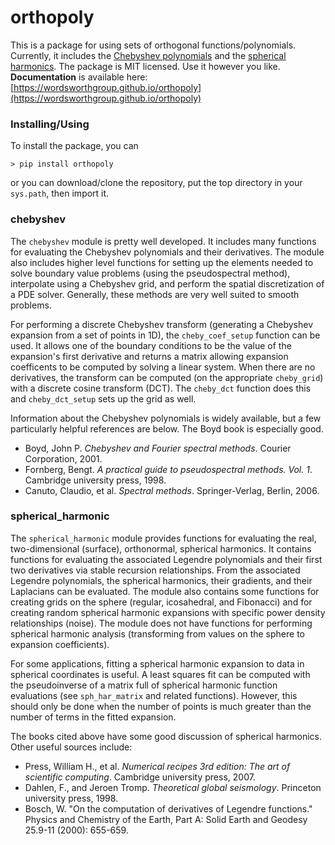 # orthopoly

This is a package for using sets of orthogonal functions/polynomials. Currently, it includes the [Chebyshev polynomials](http://mathworld.wolfram.com/ChebyshevPolynomialoftheFirstKind.html) and the [spherical harmonics](http://mathworld.wolfram.com/SphericalHarmonic.html). The package is MIT licensed. Use it however you like. **Documentation** is available here: [https://wordsworthgroup.github.io/orthopoly](https://wordsworthgroup.github.io/orthopoly)

### Installing/Using

To install the package, you can

	> pip install orthopoly

or you can download/clone the repository, put the top directory in your `sys.path`, then import it.


### chebyshev

The `chebyshev` module is pretty well developed. It includes many functions for evaluating the Chebyshev polynomials and their derivatives. The module also includes higher level functions for setting up the elements needed to solve boundary value problems (using the pseudospectral method), interpolate using a Chebyshev grid, and perform the spatial discretization of a PDE solver. Generally, these methods are very well suited to smooth problems.

For performing a discrete Chebyshev transform (generating a Chebyshev expansion from a set of points in 1D), the `cheby_coef_setup` function can be used. It allows one of the boundary conditions to be the value of the expansion's first derivative and returns a matrix allowing expansion coefficents to be computed by solving a linear system. When there are no derivatives, the transform can be computed (on the appropriate `cheby_grid`) with a discrete cosine transform (DCT). The `cheby_dct` function does this and `cheby_dct_setup` sets up the grid as well.

Information about the Chebyshev polynomials is widely available, but a few particularly helpful references are below. The Boyd book is especially good.

* Boyd, John P. *Chebyshev and Fourier spectral methods*. Courier Corporation, 2001.
* Fornberg, Bengt. *A practical guide to pseudospectral methods. Vol. 1*. Cambridge university press, 1998.
* Canuto, Claudio, et al. *Spectral methods*. Springer-Verlag, Berlin, 2006.

### spherical_harmonic

The `spherical_harmonic` module provides functions for evaluating the real, two-dimensional (surface), orthonormal, spherical harmonics. It contains functions for evaluating the associated Legendre polynomials and their first two derivatives via stable recursion relationships. From the associated Legendre polynomials, the spherical harmonics, their gradients, and their Laplacians can be evaluated. The module also contains some functions for creating grids on the sphere (regular, icosahedral, and Fibonacci) and for creating random spherical harmonic expansions with specific power density relationships (noise). The module does not have functions for performing spherical harmonic analysis (transforming from values on the sphere to expansion coefficients).

For some applications, fitting a spherical harmonic expansion to data in spherical coordinates is useful. A least squares fit can be computed with the pseudoinverse of a matrix full of spherical harmonic function evaluations (see `sph_har_matrix` and related functions). However, this should only be done when the number of points is much greater than the number of terms in the fitted expansion.

The books cited above have some good discussion of spherical harmonics. Other useful sources include:

* Press, William H., et al. *Numerical recipes 3rd edition: The art of scientific computing*. Cambridge university press, 2007.
* Dahlen, F., and Jeroen Tromp. *Theoretical global seismology*. Princeton university press, 1998.
* Bosch, W. "On the computation of derivatives of Legendre functions." Physics and Chemistry of the Earth, Part A: Solid Earth and Geodesy 25.9-11 (2000): 655-659.

